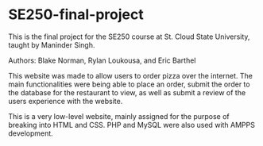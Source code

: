 # SE250-final-project
This is the final project for the SE250 course at St. Cloud State University, taught by Maninder Singh.

Authors: Blake Norman, Rylan Loukousa, and Eric Barthel

This website was made to allow users to order pizza over the internet.
The main functionalities were being able to place an order, submit the order to the database
for the restaurant to view, as well as submit a review of the users experience with the website.

This is a very low-level website, mainly assigned for the purpose of breaking into HTML and CSS.
PHP and MySQL were also used with AMPPS development.
